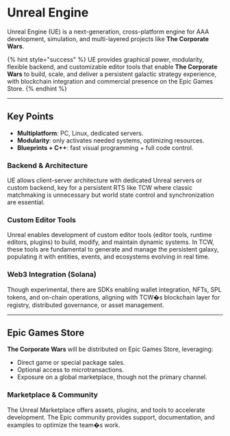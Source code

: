 # Unreal Engine

Unreal Engine (UE) is a next-generation, cross-platform engine for AAA development, simulation, and multi-layered projects like **The Corporate Wars**.

{% hint style="success" %}
UE provides graphical power, modularity, flexible backend, and customizable editor tools that enable **The Corporate Wars** to build, scale, and deliver a persistent galactic strategy experience, with blockchain integration and commercial presence on the Epic Games Store.
{% endhint %}

***

## Key Points

* **Multiplatform**: PC, Linux, dedicated servers.
* **Modularity**: only activates needed systems, optimizing resources.
* **Blueprints + C++**: fast visual programming + full code control.

### Backend & Architecture

UE allows client-server architecture with dedicated Unreal servers or custom backend, key for a persistent RTS like TCW where classic matchmaking is unnecessary but world state control and synchronization are essential.

### Custom Editor Tools

Unreal enables development of custom editor tools (editor tools, runtime editors, plugins) to build, modify, and maintain dynamic systems. In TCW, these tools are fundamental to generate and manage the persistent galaxy, populating it with entities, events, and ecosystems evolving in real time.

### Web3 Integration (Solana)

Though experimental, there are SDKs enabling wallet integration, NFTs, SPL tokens, and on-chain operations, aligning with TCW�s blockchain layer for registry, distributed governance, or asset management.

***

## Epic Games Store

**The Corporate Wars** will be distributed on Epic Games Store, leveraging:

* Direct game or special package sales.
* Optional access to microtransactions.
* Exposure on a global marketplace, though not the primary channel.

### Marketplace & Community

The Unreal Marketplace offers assets, plugins, and tools to accelerate development. The Epic community provides support, documentation, and examples to optimize the team�s work.
